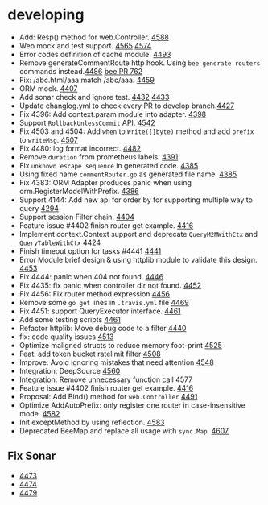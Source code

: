 # developing
- Add: Resp() method for web.Controller. [4588](https://github.com/beego/beego/pull/4588) 
- Web mock and test support. [4565](https://github.com/beego/beego/pull/4565) [4574](https://github.com/beego/beego/pull/4574)
- Error codes definition of cache module. [4493](https://github.com/beego/beego/pull/4493)
- Remove generateCommentRoute http hook. Using `bee generate routers` commands instead.[4486](https://github.com/beego/beego/pull/4486) [bee PR 762](https://github.com/beego/bee/pull/762)
- Fix: /abc.html/aaa match /abc/aaa. [4459](https://github.com/beego/beego/pull/4459)
- ORM mock. [4407](https://github.com/beego/beego/pull/4407)
- Add sonar check and ignore test. [4432](https://github.com/beego/beego/pull/4432) [4433](https://github.com/beego/beego/pull/4433)
- Update changlog.yml to check every PR to develop branch.[4427](https://github.com/beego/beego/pull/4427)
- Fix 4396: Add context.param module into adapter. [4398](https://github.com/beego/beego/pull/4398)
- Support `RollbackUnlessCommit` API. [4542](https://github.com/beego/beego/pull/4542)
- Fix 4503 and 4504: Add `when` to `Write([]byte)` method and add `prefix` to `writeMsg`. [4507](https://github.com/beego/beego/pull/4507)
- Fix 4480: log format incorrect. [4482](https://github.com/beego/beego/pull/4482)
- Remove `duration` from prometheus labels. [4391](https://github.com/beego/beego/pull/4391)
- Fix `unknown escape sequence` in generated code. [4385](https://github.com/beego/beego/pull/4385)
- Using fixed name `commentRouter.go` as generated file name. [4385](https://github.com/beego/beego/pull/4385)
- Fix 4383: ORM Adapter produces panic when using orm.RegisterModelWithPrefix. [4386](https://github.com/beego/beego/pull/4386)
- Support 4144: Add new api for order by for supporting multiple way to query [4294](https://github.com/beego/beego/pull/4294)
- Support session Filter chain. [4404](https://github.com/beego/beego/pull/4404)
- Feature issue #4402 finish router get example. [4416](https://github.com/beego/beego/pull/4416)
- Implement context.Context support and deprecate `QueryM2MWithCtx` and `QueryTableWithCtx` [4424](https://github.com/beego/beego/pull/4424)
- Finish timeout option for tasks #4441 [4441](https://github.com/beego/beego/pull/4441)
- Error Module brief design & using httplib module to validate this design. [4453](https://github.com/beego/beego/pull/4453)
- Fix 4444: panic when 404 not found. [4446](https://github.com/beego/beego/pull/4446)
- Fix 4435: fix panic when controller dir not found. [4452](https://github.com/beego/beego/pull/4452)
- Fix 4456: Fix router method expression [4456](https://github.com/beego/beego/pull/4456)
- Remove some `go get` lines in `.travis.yml` file [4469](https://github.com/beego/beego/pull/4469)
- Fix 4451: support QueryExecutor interface. [4461](https://github.com/beego/beego/pull/4461)
- Add some testing scripts [4461](https://github.com/beego/beego/pull/4461)
- Refactor httplib: Move debug code to a filter [4440](https://github.com/beego/beego/issues/4440)
- fix: code quality issues [4513](https://github.com/beego/beego/pull/4513)
- Optimize maligned structs to reduce memory foot-print [4525](https://github.com/beego/beego/pull/4525)
- Feat: add token bucket ratelimit filter [4508](https://github.com/beego/beego/pull/4508)
- Improve: Avoid ignoring mistakes that need attention [4548](https://github.com/beego/beego/pull/4548)
- Integration: DeepSource [4560](https://github.com/beego/beego/pull/4560)
- Integration: Remove unnecessary function call [4577](https://github.com/beego/beego/pull/4577)
- Feature issue #4402 finish router get example. [4416](https://github.com/beego/beego/pull/4416)
- Proposal: Add Bind() method for `web.Controller` [4491](https://github.com/beego/beego/issues/4579)
- Optimize AddAutoPrefix: only register one router in case-insensitive mode. [4582](https://github.com/beego/beego/pull/4582)
- Init exceptMethod by using reflection. [4583](https://github.com/beego/beego/pull/4583)
- Deprecated BeeMap and replace all usage with `sync.Map`. [4607](https://github.com/beego/beego/pull/4607)

## Fix Sonar
- [4473](https://github.com/beego/beego/pull/4473)
- [4474](https://github.com/beego/beego/pull/4474)
- [4479](https://github.com/beego/beego/pull/4479)
